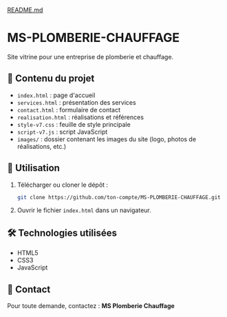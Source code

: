 [README.md](https://github.com/user-attachments/files/22285634/README.md)
# MS-PLOMBERIE-CHAUFFAGE

Site vitrine pour une entreprise de plomberie et chauffage.

## 📂 Contenu du projet

-   `index.html` : page d'accueil
-   `services.html` : présentation des services
-   `contact.html` : formulaire de contact
-   `realisation.html` : réalisations et références
-   `style-v7.css` : feuille de style principale
-   `script-v7.js` : script JavaScript
-   `images/` : dossier contenant les images du site (logo, photos de
    réalisations, etc.)

## 🚀 Utilisation

1.  Télécharger ou cloner le dépôt :

    ``` bash
    git clone https://github.com/ton-compte/MS-PLOMBERIE-CHAUFFAGE.git
    ```

2.  Ouvrir le fichier `index.html` dans un navigateur.

## 🛠️ Technologies utilisées

-   HTML5
-   CSS3
-   JavaScript

## 📧 Contact

Pour toute demande, contactez : **MS Plomberie Chauffage**
